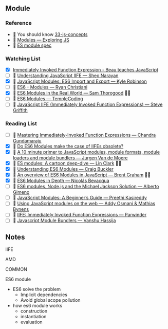## Module

### Reference

- 📜 You should know [33-js-concepts](https://github.com/leonardomso/33-js-concepts#table-of-contents)
- 📜 [Modules ― Exploring JS](http://exploringjs.com/es6/ch_modules.html)
- 📜 [ES module spec](https://tc39.github.io/ecma262/#sec-modules)

### Watching List

- [x] [Immediately Invoked Function Expression - Beau teaches JavaScript](https://www.youtube.com/watch?v=3cbiZV4H22c)
- [ ] 🎥 [Understanding JavaScript IIFE — Sheo Narayan](https://www.youtube.com/watch?v=I5EntfMeIIQ)
- [x] 🎥 [JavaScript Modules: ES6 Import and Export — Kyle Robinson](https://www.youtube.com/watch?v=_3oSWwapPKQ)
- [ ] 🎥 [ES6 - Modules — Ryan Christiani](https://www.youtube.com/watch?v=aQr2bV1BPyE)
- [x] 🎥 [ES6 Modules in the Real World — Sam Thorogood](https://www.youtube.com/watch?v=fIP4pjAqCtQ) 👏🏻
- [ ] 🎥 [ES6 Modules — TempleCoding](https://www.youtube.com/watch?v=5P04OK6KlXA)
- [ ] 🎥 [JavaScript IIFE (Immediately Invoked Function Expressions) — Steve Griffith](https://www.youtube.com/watch?v=Xd7zgPFwVX8&)

### Reading List

- [ ] 📜 [Mastering Immediately-Invoked Function Expressions ― Chandra Gundamaraju](https://medium.com/@vvkchandra/essential-javascript-mastering-immediately-invoked-function-expressions-67791338ddc6)
- [x] 📜 [Do ES6 Modules make the case of IIFEs obsolete?](https://hashnode.com/post/do-es6-modules-make-the-case-of-iifes-obsolete-civ96wet80scqgc538un20es0)
- [x] 📜 [A 10 minute primer to JavaScript modules, module formats, module loaders and module bundlers ― Jurgen Van de Moere](https://www.jvandemo.com/a-10-minute-primer-to-javascript-modules-module-formats-module-loaders-and-module-bundlers/)
- [x] 📜 [ES modules: A cartoon deep-dive — Lin Clark](https://hacks.mozilla.org/2018/03/es-modules-a-cartoon-deep-dive/) 👏🏻
- [x] 📜 [Understanding ES6 Modules — Craig Buckler](https://www.sitepoint.com/understanding-es6-modules/)
- [x] 📜 [An overview of ES6 Modules in JavaScript — Brent Graham](https://blog.cloud66.com/an-overview-of-es6-modules-in-javascript/) 👏🏻
- [x] 📜 [ES6 Modules in Depth — Nicolás Bevacqua](https://ponyfoo.com/articles/es6-modules-in-depth)
- [ ] 📜 [ES6 modules, Node.js and the Michael Jackson Solution — Alberto Gimeno](https://medium.com/dailyjs/es6-modules-node-js-and-the-michael-jackson-solution-828dc244b8b)
- [ ] 📜 [JavaScript Modules: A Beginner’s Guide — Preethi Kasireddy](https://medium.freecodecamp.org/javascript-modules-a-beginner-s-guide-783f7d7a5fcc)
- [ ] 📜 [Using JavaScript modules on the web — Addy Osmani & Mathias Bynens](https://developers.google.com/web/fundamentals/primers/modules)
- [ ] 📜 [IIFE: Immediately Invoked Function Expressions — Parwinder](https://dev.to/bhagatparwinder/iife-immediately-invoked-function-expressions-49c5)
- [ ] 📜 [Javascript Module Bundlers — Vanshu Hassija](https://sassy-butter-197.notion.site/Javascript-bundlers-016932b17b0744e983c2cc0db31e6f02)

## Notes

IIFE

AMD

COMMON

ES6 module

- ES6 solve the problem
  - Implicit dependencies
  - Avoid global scope pollution
- how es6 module works
  - construction
  - instantiation
  - evaluation 









